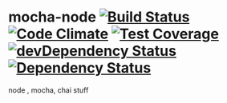 # mocha-node [![Build Status](https://travis-ci.org/ccates23/mocha-node.svg?branch=master)](https://travis-ci.org/ccates23/mocha-node) [![Code Climate](https://codeclimate.com/github/ccates23/mocha-node/badges/gpa.svg)](https://codeclimate.com/github/ccates23/mocha-node) [![Test Coverage](https://codeclimate.com/github/ccates23/mocha-node/badges/coverage.svg)](https://codeclimate.com/github/ccates23/mocha-node/coverage) [![devDependency Status](https://david-dm.org/ccates23/mocha-node/dev-status.svg)](https://david-dm.org/ccates23/mocha-node#info=devDependencies) [![Dependency Status](https://david-dm.org/ccates23/mocha-node.svg)](https://david-dm.org/ccates23/mocha-node)
node , mocha, chai stuff

